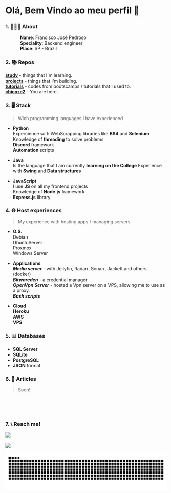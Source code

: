 # Olá, Bem Vindo ao meu perfil 👋

### 1. 🙋🏻‍♂️ **About** <br>

&emsp;&emsp;&emsp; **Name**: Francisco José Pedroso <br>
&emsp;&emsp;&emsp; **Speciality**: Backend engineer <br>
&emsp;&emsp;&emsp; **Place**: SP - Brazil <br>

### 2. 📚 **Repos** <br>

  [**study**](https://github.com/chicoze2/study) - things that I'm learning. <br>
  [**projects**](https://github.com/chicoze2/projects) - things that I'm building. <br>
  [**tutorials**](https://github.com/chicoze2/tutorials) - codes from bootscamps / tutorials that I used to. <br>
  [**chicoze2**](https://github.com/chicoze2/tutorials) - You are here. <br>

### 3. 🖥️ **Stack** <br>
> Wich programming languages I have experienced

  * **Python** <br>
  Expercience with WebScrapping libraries like **BS4** and **Selenium** <br>
  Knowledge of **threading** to solve problems <br>
  **Discord** framework <br>
  **Automation** scripts

  * **Java** <br>
    Is the language that I am currently **learning on the College**
    Experience with **Swing** and
    **Data structures**

  * **JavaScript** <br>
    I use **JS** on all my frontend projects <br>
    Knowledge of **Node.js** framework <br>
    **Express.js** library <br>


### 4. 🌐 Host experiences
> My experience with hosting apps / managing servers

  * **O.S.** <br> Debian <br> UbuntuServer <br> Proxmox <br> Windows Server

  * **Applications** <br>
  ***Media server*** - with Jellyfin, Radarr, Sonarr, Jackett and others. (docker) <br>
  ***Bitwareden*** - a credential manager <br>
  ***OpenVpn Server*** - hosted a Vpn server on a VPS, allowing me to use as a proxy. <br>
  ***Bash scripts***

  * **Cloud** <br>
      **Heroku** <br>
      **AWS** <br>
      **VPS** <br>


### 5. 📊 Databases

  * **SQL Server**
  * **SQLite**
  * **PostgreSQL**
  * **JSON** format


### 6. 📖 Articles
  >Soon!

<br>
<br>
<br>



### 7. 📞 Reach me!

<div>
<!-- Gmail -->
<a href = "mailto:chicioze247@gmail.com"><img src="https://img.shields.io/badge/-Gmail-%23333?style=for-the-badge&logo=gmail&logoColor=white" target="_blank"></a>

<!-- LinkedIn -->
<a href="https://www.linkedin.com/in/francisco-jos%C3%A9-franklin-maia-n%C3%B3brega-pedroso-5a884417b/" target="_blank"><img src="https://img.shields.io/badge/-LinkedIn-%230077B5?style=for-the-badge&logo=linkedin&logoColor=white" target="_blank"></a>

![Snake animation](https://github.com/chicoze2/chicoze2/blob/output/github-contribution-grid-snake.svg)

</div>
